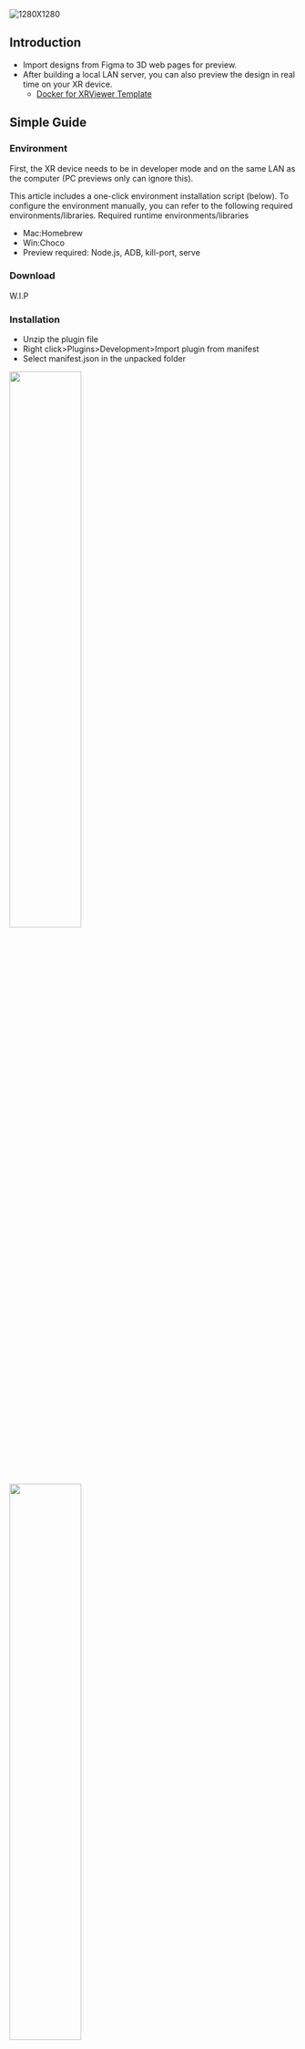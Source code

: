 ![1280X1280](https://user-images.githubusercontent.com/7036706/199702605-00b0a06b-9b67-4c55-ac7a-33f2bb840206.PNG)

## Introduction

- Import designs from Figma to 3D web pages for preview.
- After building a local LAN server, you can also preview the design in real time on your XR device.
  - [Docker for XRViewer Template](https://github.com/MartinRGB/Docker-For-XRViewer-Template)

## Simple Guide

### Environment
First, the XR device needs to be in developer mode and on the same LAN as the computer (PC previews only can ignore this).

This article includes a one-click environment installation script (below). To configure the environment manually, you can refer to the following required environments/libraries.
Required runtime environments/libraries

- Mac:Homebrew
- Win:Choco
- Preview required: Node.js, ADB, kill-port, serve

### Download

W.I.P

### Installation
- Unzip the plugin file
- Right click>Plugins>Development>Import plugin from manifest
- Select manifest.json in the unpacked folder

<img src="https://user-images.githubusercontent.com/7036706/199702758-3ad8b547-ac8e-4a60-aac8-0376c48368af.PNG" width="50%" height="50%"/>
<img src="https://user-images.githubusercontent.com/7036706/199702774-11421e50-2158-4dd4-9141-57bea768d702.PNG" width="50%" height="50%"/>

After selecting Frame, click XRViewer to launch it.

### Script function introduction

scripts exist in `cli` folder

There are three types of scripts: env/serve/run
- env: installing the initial environment above, you need to install it once for the first time.
- serve: placed in the upper level of the exported resources folder, after clicking it, the local machine will build a LAN server
- run: The XR device needs to be in developer mode. Clicking on it will open the preview page on both the computer and the XR device.
- **Note for Mac users:**
  1. If the zip is not an executable file after unpacking, open a terminal and type:
  `chomd +x <drag and drop the file into Terminal here>` to convert the file to an executable.
  2. If a security prompt appears, right click to open the file

### Development
     
- run `npm install`
- Overwrite all files in `modified_framework/@theatre` into `node_moduels/@theatre`
- run `npm run dev:<select a project>`

To be continued...

### How To use local server version:

- build self-hosted server via [Docker-For-XRViewer-Template](https://github.com/MartinRGB/Docker-For-XRViewer-Template)
- run `npm run build:page_xrview`
- copy the files in `/build` to the corresponding file path in `<IP address>/service_1` on the server(you can refer my template's folder structure)
- modifiy  `src/config/index.ts`,change `serverPhyiscIP`'s parameter
- rebuild the plugin
- then you can use 'XRViewer_Local_WebXR'
  
## Known issues

### Feedback
Just leave a issue report in [issue](https://github.com/MartinRGB/XRViewer/issues "here")

### Figma-related (important)
- Mask needs to be fine cut, don't go beyond the frame's borders
- Rotation is not supported, try to rotate the Flattern property after the Rotation
- Only support a Frame, multiple or not selected will not be able to open the plug-in
- Frame is overwritten, but the visible objects should be deleted, otherwise z-fighting mask each other
- Gradient support is poor for now
- Hidden elements will still be imported into the plug-in

### Preview-related (important)
- Refreshing the page after changing parameters will not save the parameter cache
- There is a baseUnit fixed unit, the current panel width is fixed 1m, and then according to the height to width ratio to isometric scaling height, resulting in a shorter panel position (1.7m about height, corresponding to 1m width, 1m distance, before is 1.7m height, corresponding to 40m width degree, 40m distance)
- Some times, the save is not successful, you need to repeatedly save in Figma, and then refresh the page
- The first time you run the plugin, it may not work, you need to try again
- Figma's sandbox environment can't use Node, so you need to export and click the executable to build the server, which requires some research.
- At the moment, you can't preview XR devices by mapping methods other than adb reverse, so you need to open developer mode, which requires some research.
